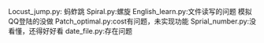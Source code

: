 Locust_jump.py: 蚂蚱跳
Spiral.py:螺旋
English_learn.py:文件读写的问题
模拟QQ登陆的没做
Patch_optimal.py:cost有问题，未实现功能
Sprial_number.py:没看懂，还得好好看
date_file.py:存在问题